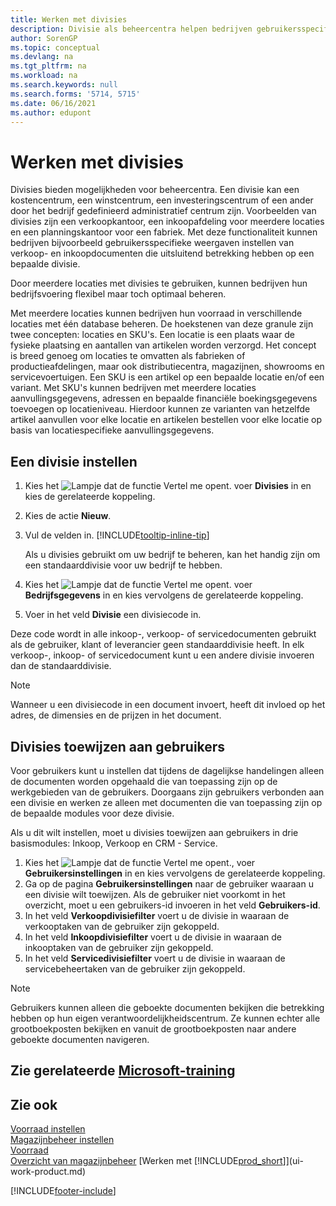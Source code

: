 ```yaml
---
title: Werken met divisies
description: Divisie als beheercentra helpen bedrijven gebruikersspecifieke weergaven in te stellen van verkoop- en inkoopdocumenten die uitsluitend betrekking hebben op een bepaalde divisie.
author: SorenGP
ms.topic: conceptual
ms.devlang: na
ms.tgt_pltfrm: na
ms.workload: na
ms.search.keywords: null
ms.search.forms: '5714, 5715'
ms.date: 06/16/2021
ms.author: edupont
---
```

# <a name="work-with-responsibility-centers" />Werken met divisies

Divisies bieden mogelijkheden voor beheercentra. Een divisie kan een kostencentrum, een winstcentrum, een investeringscentrum of een ander door het bedrijf gedefinieerd administratief centrum zijn. Voorbeelden van divisies zijn een verkoopkantoor, een inkoopafdeling voor meerdere locaties en een planningskantoor voor een fabriek. Met deze functionaliteit kunnen bedrijven bijvoorbeeld gebruikersspecifieke weergaven instellen van verkoop- en inkoopdocumenten die uitsluitend betrekking hebben op een bepaalde divisie.  

Door meerdere locaties met divisies te gebruiken, kunnen bedrijven hun bedrijfsvoering flexibel maar toch optimaal beheren.

Met meerdere locaties kunnen bedrijven hun voorraad in verschillende locaties met één database beheren. De hoekstenen van deze granule zijn twee concepten: locaties en SKU's. Een locatie is een plaats waar de fysieke plaatsing en aantallen van artikelen worden verzorgd. Het concept is breed genoeg om locaties te omvatten als fabrieken of productieafdelingen, maar ook distributiecentra, magazijnen, showrooms en servicevoertuigen. Een SKU is een artikel op een bepaalde locatie en/of een variant. Met SKU's kunnen bedrijven met meerdere locaties aanvullingsgegevens, adressen en bepaalde financiële boekingsgegevens toevoegen op locatieniveau. Hierdoor kunnen ze varianten van hetzelfde artikel aanvullen voor elke locatie en artikelen bestellen voor elke locatie op basis van locatiespecifieke aanvullingsgegevens.  

## <a name="to-set-up-a-responsibility-center" />Een divisie instellen

1. Kies het ![Lampje dat de functie Vertel me opent.](media/ui-search/search_small.png "Vertel me wat u wilt doen") voer **Divisies** in en kies de gerelateerde koppeling.  
2. Kies de actie **Nieuw**.  
3. Vul de velden in. [!INCLUDE[tooltip-inline-tip](includes/tooltip-inline-tip_md.md)]  

    Als u divisies gebruikt om uw bedrijf te beheren, kan het handig zijn om een standaarddivisie voor uw bedrijf te hebben.
4. Kies het ![Lampje dat de functie Vertel me opent.](media/ui-search/search_small.png "Vertel me wat u wilt doen") voer **Bedrijfsgegevens** in en kies vervolgens de gerelateerde koppeling.
5. Voer in het veld **Divisie** een divisiecode in.

Deze code wordt in alle inkoop-, verkoop- of servicedocumenten gebruikt als de gebruiker, klant of leverancier geen standaarddivisie heeft. In elk verkoop-, inkoop- of servicedocument kunt u een andere divisie invoeren dan de standaarddivisie.

> [!NOTE]  
> Wanneer u een divisiecode in een document invoert, heeft dit invloed op het adres, de dimensies en de prijzen in het document.  

## <a name="to-assign-responsibility-centers-to-users" />Divisies toewijzen aan gebruikers

Voor gebruikers kunt u instellen dat tijdens de dagelijkse handelingen alleen de documenten worden opgehaald die van toepassing zijn op de werkgebieden van de gebruikers. Doorgaans zijn gebruikers verbonden aan een divisie en werken ze alleen met documenten die van toepassing zijn op de bepaalde modules voor deze divisie.  

Als u dit wilt instellen, moet u divisies toewijzen aan gebruikers in drie basismodules: Inkoop, Verkoop en CRM - Service.  

1. Kies het ![Lampje dat de functie Vertel me opent.](media/ui-search/search_small.png "Vertel me wat u wilt doen"), voer **Gebruikersinstellingen** in en kies vervolgens de gerelateerde koppeling.  
2. Ga op de pagina **Gebruikersinstellingen** naar de gebruiker waaraan u een divisie wilt toewijzen. Als de gebruiker niet voorkomt in het overzicht, moet u een gebruikers-id invoeren in het veld **Gebruikers-id**.  
3. In het veld **Verkoopdivisiefilter** voert u de divisie in waaraan de verkooptaken van de gebruiker zijn gekoppeld.  
4. In het veld **Inkoopdivisiefilter** voert u de divisie in waaraan de inkooptaken van de gebruiker zijn gekoppeld.  
5. In het veld **Servicedivisiefilter** voert u de divisie in waaraan de servicebeheertaken van de gebruiker zijn gekoppeld.  

> [!NOTE]  
> Gebruikers kunnen alleen die geboekte documenten bekijken die betrekking hebben op hun eigen verantwoordelijkheidscentrum. Ze kunnen echter alle grootboekposten bekijken en vanuit de grootboekposten naar andere geboekte documenten navigeren.

## <a name="see-related-microsoft-training" />Zie gerelateerde [Microsoft-training](/training/modules/set-up-responsibility-centers/)

## <a name="see-also" />Zie ook

[Voorraad instellen](inventory-setup-inventory.md)  
[Magazijnbeheer instellen](warehouse-setup-warehouse.md)  
[Voorraad](inventory-manage-inventory.md)  
[Overzicht van magazijnbeheer](design-details-warehouse-management.md)
[Werken met [!INCLUDE[prod_short](includes/prod_short.md)]](ui-work-product.md)  


[!INCLUDE[footer-include](includes/footer-banner.md)]
